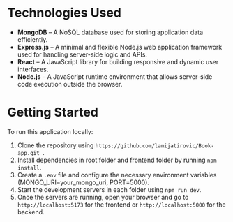 # Technologies Used

- **MongoDB** – A NoSQL database used for storing application data efficiently.
- **Express.js** – A minimal and flexible Node.js web application framework used for handling server-side logic and APIs.
- **React** – A JavaScript library for building responsive and dynamic user interfaces.
- **Node.js** – A JavaScript runtime environment that allows server-side code execution outside the browser.

# Getting Started
To run this application locally:  
1. Clone the repository using `https://github.com/lamijatirovic/Book-app.git `.
2. Install dependencies in root folder and frontend folder by running `npm install`.  
3. Create a `.env` file and configure the necessary environment variables (MONGO_URI=your_mongo_uri, PORT=5000).  
4. Start the development servers in each folder using `npm run dev`.  
5. Once the servers are running, open your browser and go to `http://localhost:5173` for the frontend or `http://localhost:5000` for the backend.

